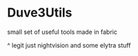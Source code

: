 # Duve3Utils
small set of useful tools made in fabric

^ legit just nightvision and some elytra stuff